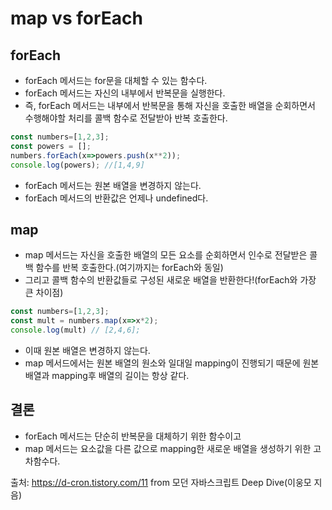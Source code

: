 # map vs forEach

## forEach

- forEach 메서드는 for문을 대체할 수 있는 함수다.  
- forEach 메서드는 자신의 내부에서 반복문을 실행한다.
- 즉, forEach 메서드는 내부에서 반복문을 통해 자신을 호출한 배열을 순회하면서 수행해야할 처리를 콜백 함수로 전달받아 반복 호출한다.

```javascript
const numbers=[1,2,3];
const powers = [];
numbers.forEach(x=>powers.push(x**2));
console.log(powers); //[1,4,9]
```

- forEach 메서드는 원본 배열을 변경하지 않는다.
- forEach 메서드의 반환값은 언제나 undefined다.

## map

- map 메서드는 자신을 호출한 배열의 모든 요소를 순회하면서 인수로 전달받은 콜백 함수를 반복 호출한다.(여기까지는 forEach와 동일) 
- 그리고 콜백 함수의 반환값들로 구성된 새로운 배열을 반환한다!(forEach와 가장 큰 차이점)

```javascript
const numbers=[1,2,3];
const mult = numbers.map(x=>x*2);
console.log(mult) // [2,4,6];
```

- 이때 원본 배열은 변경하지 않는다.
- map 메서드에서는 원본 배열의 원소와 일대일 mapping이 진행되기 때문에 원본 배열과 mapping후 배열의 길이는 항상 같다.

## 결론

- forEach 메서드는 단순히 반복문을 대체하기 위한 함수이고
- map 메서드는 요소값을 다른 값으로 mapping한 새로운 배열을 생성하기 위한 고차함수다.

출처: https://d-cron.tistory.com/11 from 모던 자바스크립트 Deep Dive(이웅모 지음)